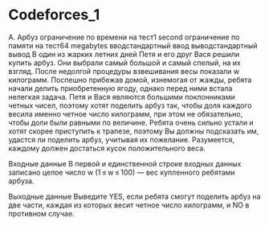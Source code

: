 # Codeforces_1
A. Арбуз
ограничение по времени на тест1 second
ограничение по памяти на тест64 megabytes
вводстандартный ввод
выводстандартный вывод
В один из жарких летних дней Петя и его друг Вася решили купить арбуз. Они выбрали самый большой и самый спелый, на их взгляд. После недолгой процедуры взвешивания весы показали w килограмм. Поспешно прибежав домой, изнемогая от жажды, ребята начали делить приобретенную ягоду, однако перед ними встала нелегкая задача. Петя и Вася являются большими поклонниками четных чисел, поэтому хотят поделить арбуз так, чтобы доля каждого весила именно четное число килограмм, при этом не обязательно, чтобы доли были равными по величине. Ребята очень сильно устали и хотят скорее приступить к трапезе, поэтому Вы должны подсказать им, удастся ли поделить арбуз, учитывая их пожелание. Разумеется, каждому должен достаться кусок положительного веса.

Входные данные
В первой и единственной строке входных данных записано целое число w (1 ≤ w ≤ 100) — вес купленного ребятами арбуза.

Выходные данные
Выведите YES, если ребята смогут поделить арбуз на две части, каждая из которых весит четное число килограмм, и NO в противном случае.
